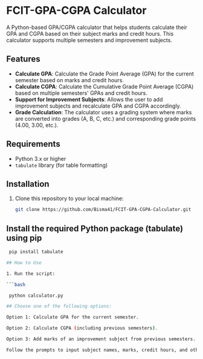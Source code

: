 # FCIT-GPA-CGPA Calculator

A Python-based GPA/CGPA calculator that helps students calculate their GPA and CGPA based on their subject marks and credit hours. This calculator supports multiple semesters and improvement subjects.

## Features

- **Calculate GPA**: Calculate the Grade Point Average (GPA) for the current semester based on marks and credit hours.
- **Calculate CGPA**: Calculate the Cumulative Grade Point Average (CGPA) based on multiple semesters' GPAs and credit hours.
- **Support for Improvement Subjects**: Allows the user to add improvement subjects and recalculate GPA and CGPA accordingly.
- **Grade Calculation**: The calculator uses a grading system where marks are converted into grades (A, B, C, etc.) and corresponding grade points (4.00, 3.00, etc.).

## Requirements

- Python 3.x or higher
- `tabulate` library (for table formatting)

## Installation

1. Clone this repository to your local machine:
   ```bash
   git clone https://github.com/Bisma41/FCIT-GPA-CGPA-Calculator.git

## Install the required Python package (tabulate) using pip

  ```bash
   pip install tabulate

## How to Use

1. Run the script:

  ```bash

   python calculator.py

## Choose one of the following options:

Option 1: Calculate GPA for the current semester.

Option 2: Calculate CGPA (including previous semesters).

Option 3: Add marks of an improvement subject from previous semesters.

Follow the prompts to input subject names, marks, credit hours, and other necessary details.
